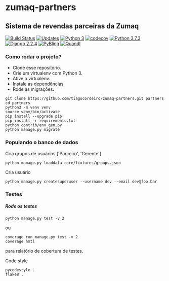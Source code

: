 # zumaq-partners
## Sistema de revendas parceiras da Zumaq

[![Build Status](https://travis-ci.org/tiagocordeiro/zumaq-partners.svg?branch=master)](https://travis-ci.org/tiagocordeiro/zumaq-partners)
[![Updates](https://pyup.io/repos/github/tiagocordeiro/zumaq-partners/shield.svg)](https://pyup.io/repos/github/tiagocordeiro/zumaq-partners/)
[![Python 3](https://pyup.io/repos/github/tiagocordeiro/zumaq-partners/python-3-shield.svg)](https://pyup.io/repos/github/tiagocordeiro/zumaq-partners/)
[![codecov](https://codecov.io/gh/tiagocordeiro/zumaq-partners/branch/master/graph/badge.svg)](https://codecov.io/gh/tiagocordeiro/zumaq-partners)
[![Python 3.7.3](https://img.shields.io/badge/python-3.7.3-blue.svg)](https://www.python.org/downloads/release/python-373/)
[![Django 2.2.4](https://img.shields.io/badge/django-2.2.4-blue.svg)](https://www.djangoproject.com/download/)
[![PyBling](https://img.shields.io/badge/bling-API-green.svg)](https://github.com/tiagocordeiro/pybling)
[![Quandl](https://img.shields.io/badge/quandl-API-green.svg)](https://github.com/quandl/quandl-python)


### Como rodar o projeto?

* Clone esse repositório.
* Crie um virtualenv com Python 3.
* Ative o virtualenv.
* Instale as dependências.
* Rode as migrações.

```
git clone https://github.com/tiagocordeiro/zumaq-partners.git partners
cd partners
python3 -m venv venv
source venv/bin/activate
pip install --upgrade pip
pip install -r requirements.txt
python contrib/env_gen.py
python manage.py migrate
```


### Populando o banco de dados

Cria grupos de usuários ['Parceiro', 'Gerente']
```
python manage.py loaddata core/fixtures/groups.json
```

Cria usuário
```
python manage.py createsuperuser --username dev --email dev@foo.bar
```

### Testes

##### Rode os testes
```
python manage.py test -v 2
```
ou
```
coverage run manage.py test -v 2
coverage hmtl
```
para relatório de cobertura de testes.

Code style
```
pycodestyle .
flake8 .
```
